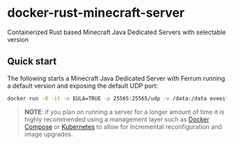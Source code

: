 # docker-rust-minecraft-server
Containerized Rust based Minecraft Java Dedicated Servers with selectable version

## Quick start

The following starts a Minecraft Java Dedicated Server with Ferrum running a default version and
exposing the default UDP port:

```sh
docker run -d -it -e EULA=TRUE -p 25565:25565/udp -v /data:/data eveeifyeve/docker-rust-minecraft-server
```

> **NOTE**: if you plan on running a server for a longer amount of time it is highly recommended using a management layer such as [Docker Compose](#deploying-with-docker-compose) or [Kubernetes](#deploying-with-kubernetes) to allow for incremental reconfiguration and image upgrades.

